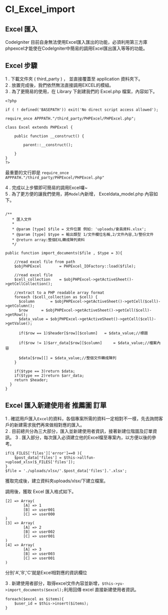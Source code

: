 # CI_Excel_import

## Excel 匯入
Codelgniter 目前自身無法使用Excel匯入匯出的功能，必須利用第三方庫phpexcel才能使在Codelgniter中簡易的調用Excel匯出匯入等等的功能。

## Excel 步驟
1 . 下載文件夾 ( third_party ) ， 並直接覆蓋至 application 資料夾下。   
2 . 放置完成後，我們依然無法直接調用EXCEL的模組。   
3 . 為了更簡易的使用，在 Library 下創建我們的 Excel.php 檔案，內容如下。    
```
<?php

if ( ! defined('BASEPATH')) exit('No direct script access allowed');

require_once APPPATH."/third_party/PHPExcel/PHPExcel.php";

class Excel extends PHPExcel {
	
	public function __construct() {
		
		parent::__construct();
    
	}
}
?>
```
最重要的文行即是 `require_once APPPATH."/third_party/PHPExcel/PHPExcel.php"`		

4 . 完成以上步驟即可簡易的調用Excel囉~   
5 . 為了更方便的讓我們使用，將`Model`內新增， Exceldata_model.php 內容如下。		
```

/**
   * 匯入文件
   *
   * @param [type] $file = 文件位置 例如: 'uploads/會員資料.xlsx';
   * @param [type] $type = 輸出類型 1/文件欄位名稱,2/文件內容,3/整份文件
   * @return array:整個EXL轉成陣列資料
   */

public function import_documents($file , $type = 3){
   
    //read excel file from path
    $objPHPExcel		= PHPExcel_IOFactory::load($file);

    //read excel file
    $cell_collection	= $objPHPExcel->getActiveSheet()->getCellCollection();

    //extract to a PHP readable array format
    foreach ($cell_collection as $cell) {
      $column		= $objPHPExcel->getActiveSheet()->getCell($cell)->getColumn();
      $row 		= $objPHPExcel->getActiveSheet()->getCell($cell)->getRow();
      $data_value = $objPHPExcel->getActiveSheet()->getCell($cell)->getValue();

      if($row == 1)$header[$row][$column]	= $data_value;//標題

      if($row != 1)$arr_data[$row][$column] 	= $data_value;//檔案內容

      $data[$row][] = $data_value;//整個文件轉成陣列
    }

    if($type == 3)return $data;
    if($type == 2)return $arr_data;
    return $header;
  }
}

```

## Excel 匯入新建使用者 推薦圖 訂單
1 . 確認用戶匯入`Excel`的資料，各個專案所需的資料一定相對不一樣，先去詢問客戶的新建需求我們再來做相對應的匯入。		
2 . 目前總共分為三大部分，匯入並新建使用者資訊，接著新建位階圖及訂單資訊。
3 . 匯入部分，每次匯入必須建立他的Excel檔至專案內，以方便以後的參考。		
```
if($_FILES['files']['error']==0 ){
	$post_data['files'] = $this->allfun->upload_xlsx($_FILES['files']);
}
$file = './uploads/xlsx/'.$post_data['files'].'.xlsx';
```
獲取完成後，建立資料夾uploads/xlsx/下建立檔案。	

調用後，獲取 Excel 匯入格式如下。		
```
[2] => Array(
        [A] => 1
        [B] => user001
        [C] => user000
)
[3] => Array(
        [A] => 2
        [B] => user002
        [C] => user001
)
[4] => Array(
    	[A] => 3
        [B] => user003
        [C] => user001
)
```
分別'A','B','C'就是Excel相對應的資訊欄位		
		
3 . 新建使用者部分，取得excel文件內容並新增，`$this->yu->import_documents($excel);`利用回傳 excel 直接新建使用者資訊。
```
foreach($excel as $items){
	$user_id = $this->insert($items);
}
```

